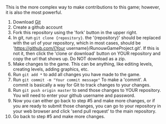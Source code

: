 This is the more complex way to make contributions to this game; however, it is also the most powerful.

1. Download [Git](https://git-scm.com/)
2. Create a github account
3. Fork this repository using the 'fork' button in the upper right.
4. In git, run `git clone {repository}`. the '{repository}' should be replaced with the url of your repository, which in most cases, should be 'https://github.com/{Your username}/RunouwGameProject.git'. If this is not it, then click the 'clone or download' button on YOUR repository and copy the url that shows up. Do NOT download as a zip.
5. Make changes to the game. This can be anything, like editing levels, creating levels, adding graphics, etc.
6. Run `git add *` to add all changes you have made to the game.
7. Run `git commit -m "Your commit message"` To make a 'commit'. A commit is basically a way for Git to track changes to your changes.
8. Run `git push origin master` to send those changes to YOUR repository. You will need to enter your github username and password.
9. Now you can either go back to step #5 and make more changes, or if you are ready to submit those changes, you can go to your repository in your web browser and click 'send pull request' to the main repository.
10. Go back to step #5 and make more changes.
